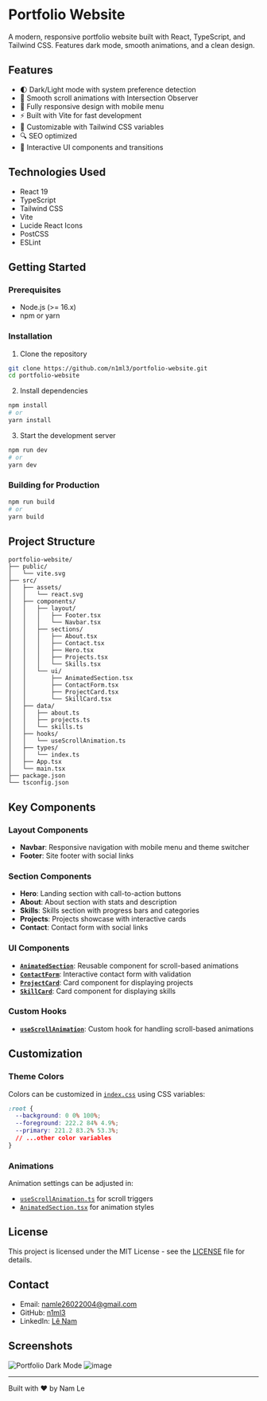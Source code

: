 # Portfolio Website

A modern, responsive portfolio website built with React, TypeScript, and Tailwind CSS. Features dark mode, smooth animations, and a clean design.

## Features

- 🌓 Dark/Light mode with system preference detection
- 🎯 Smooth scroll animations with Intersection Observer
- 📱 Fully responsive design with mobile menu
- ⚡ Built with Vite for fast development
- 🎨 Customizable with Tailwind CSS variables
- 🔍 SEO optimized
- 💫 Interactive UI components and transitions

## Technologies Used

- React 19
- TypeScript
- Tailwind CSS
- Vite
- Lucide React Icons
- PostCSS
- ESLint

## Getting Started

### Prerequisites

- Node.js (>= 16.x)
- npm or yarn

### Installation

1. Clone the repository
```bash
git clone https://github.com/n1ml3/portfolio-website.git
cd portfolio-website
```

2. Install dependencies
```bash
npm install
# or
yarn install
```

3. Start the development server
```bash
npm run dev
# or
yarn dev
```

### Building for Production

```bash
npm run build
# or
yarn build
```

## Project Structure

```
portfolio-website/
├── public/
│   └── vite.svg
├── src/
│   ├── assets/
│   │   └── react.svg
│   ├── components/
│   │   ├── layout/
│   │   │   ├── Footer.tsx
│   │   │   └── Navbar.tsx
│   │   ├── sections/
│   │   │   ├── About.tsx
│   │   │   ├── Contact.tsx
│   │   │   ├── Hero.tsx
│   │   │   ├── Projects.tsx
│   │   │   └── Skills.tsx
│   │   └── ui/
│   │       ├── AnimatedSection.tsx
│   │       ├── ContactForm.tsx
│   │       ├── ProjectCard.tsx
│   │       └── SkillCard.tsx
│   ├── data/
│   │   ├── about.ts
│   │   ├── projects.ts
│   │   └── skills.ts
│   ├── hooks/
│   │   └── useScrollAnimation.ts
│   ├── types/
│   │   └── index.ts
│   ├── App.tsx
│   └── main.tsx
├── package.json
└── tsconfig.json
```

## Key Components

### Layout Components
- **Navbar**: Responsive navigation with mobile menu and theme switcher
- **Footer**: Site footer with social links

### Section Components
- **Hero**: Landing section with call-to-action buttons
- **About**: About section with stats and description
- **Skills**: Skills section with progress bars and categories
- **Projects**: Projects showcase with interactive cards
- **Contact**: Contact form with social links

### UI Components
- **[`AnimatedSection`](src/components/ui/AnimatedSection.tsx)**: Reusable component for scroll-based animations
- **[`ContactForm`](src/components/ui/ContactForm.tsx)**: Interactive contact form with validation
- **[`ProjectCard`](src/components/ui/ProjectCard.tsx)**: Card component for displaying projects
- **[`SkillCard`](src/components/ui/SkillCard.tsx)**: Card component for displaying skills

### Custom Hooks
- **[`useScrollAnimation`](src/hooks/useScrollAnimation.ts)**: Custom hook for handling scroll-based animations

## Customization

### Theme Colors
Colors can be customized in [`index.css`](src/index.css) using CSS variables:
```css
:root {
  --background: 0 0% 100%;
  --foreground: 222.2 84% 4.9%;
  --primary: 221.2 83.2% 53.3%;
  // ...other color variables
}
```

### Animations
Animation settings can be adjusted in:
- [`useScrollAnimation.ts`](src/hooks/useScrollAnimation.ts) for scroll triggers
- [`AnimatedSection.tsx`](src/components/ui/AnimatedSection.tsx) for animation styles

## License

This project is licensed under the MIT License - see the [LICENSE](LICENSE) file for details.

## Contact

- Email: namle26022004@gmail.com
- GitHub: [n1ml3](https://github.com/n1ml3)
- LinkedIn: [Lê Nam](https://www.linkedin.com/in/lê-nam-296791368)

## Screenshots

![Portfolio Dark Mode](path-to-dark-mode-screenshot.png)
![image](https://github.com/user-attachments/assets/5628d3e8-d11a-4e02-815c-41f6a69049ca)

---

Built with ❤️ by Nam Le


